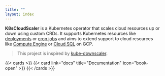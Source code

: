 ```yaml
---
title: ""
layout: index
---
```


**K8sCloudScaler** is a Kubernetes operator that scales cloud resources up or down using custom CRDs. It supports Kubernetes resources like [deployments](https://kubernetes.io/docs/concepts/workloads/controllers/deployment/) or [cron jobs](https://kubernetes.io/docs/concepts/workloads/controllers/cron-jobs/) and aims to extend support to cloud resources like [Compute Engine](https://cloud.google.com/compute/docs/instances) or [Cloud SQL](https://cloud.google.com/sql/docs) on GCP.

> This project is inspired by [kube-downscaler](https://codeberg.org/hjacobs/kube-downscaler).

{{< cards >}}
  {{< card link="docs" title="Documentation" icon="book-open" >}}
{{< /cards >}}
